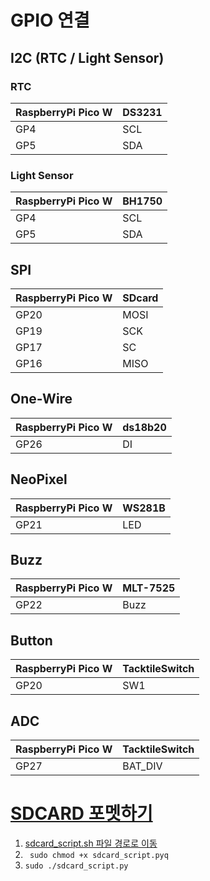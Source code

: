 # GPIO 연결  
## I2C (RTC / Light Sensor) 
### RTC
| RaspberryPi Pico W | DS3231 |
|-----------|------|
|   GP4     | SCL  |
|   GP5     | SDA  |

### Light Sensor
| RaspberryPi Pico W | BH1750 |
|-----------|------|
|   GP4     | SCL  |
|   GP5     | SDA  |

## SPI
| RaspberryPi Pico W | SDcard |
|-----------|------|
|   GP20    | MOSI |
|   GP19    | SCK  |
|   GP17    | SC   |
|   GP16    | MISO |
## One-Wire
| RaspberryPi Pico W| ds18b20 |
|-----------|------|
|   GP26    | DI   |
## NeoPixel 
| RaspberryPi Pico W | WS281B |
|-----------|------|
|   GP21    | LED  |

## Buzz 
| RaspberryPi Pico W | MLT-7525 |
|-----------|------|
|   GP22    | Buzz |

## Button
| RaspberryPi Pico W | TacktileSwitch |
|-----------|------|
|   GP20    | SW1 |

## ADC
| RaspberryPi Pico W | TacktileSwitch |
|-----------|------|
|   GP27    | BAT_DIV |


# [SDCARD 포멧하기](https://linuxize.com/post/how-to-format-usb-sd-card-linux/)
1. [sdcard_script.sh 파일 경로로 이동](/src/simpletest/)  
2. ``` sudo chmod +x sdcard_script.pyq```
3. ```sudo ./sdcard_script.py```















